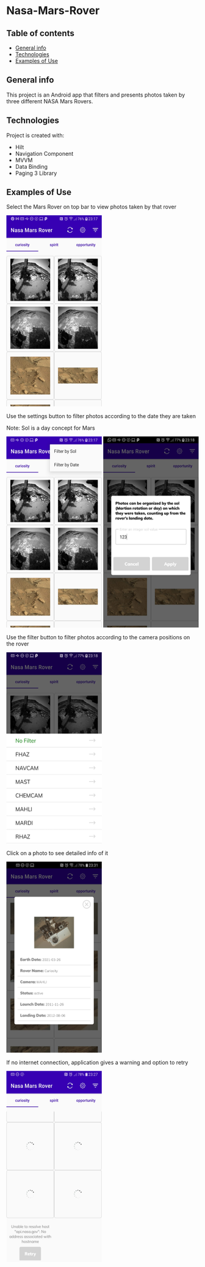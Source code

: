 # Nasa-Mars-Rover
## Table of contents
* [General info](#general-info)
* [Technologies](#technologies)
* [Examples of Use](#examples-of-use)

## General info
This project is an Android app that filters and presents photos taken by three different NASA Mars Rovers.
	
## Technologies
Project is created with:
* Hilt
* Navigation Component
* MVVM
* Data Binding
* Paging 3 Library

## Examples of Use

Select the Mars Rover on top bar to view photos taken by that rover

<img src="https://github.com/nisakko/Nasa-Mars-Rover/blob/master/blob/app/select-rovers.jpeg" width="250" height="500">

Use the settings button to filter photos according to the date they are taken

Note: Sol is a day concept for Mars

<img src="https://github.com/nisakko/Nasa-Mars-Rover/blob/master/blob/app/filter.jpeg" width="250" height="500">

<img src="https://github.com/nisakko/Nasa-Mars-Rover/blob/master/blob/app/sol.jpeg" width="250" height="500">

Use the filter button to filter photos according to the camera positions on the rover

<img src="https://github.com/nisakko/Nasa-Mars-Rover/blob/master/blob/app/filter-camera.jpeg" width="250" height="500">

Click on a photo to see detailed info of it

<img src="https://github.com/nisakko/Nasa-Mars-Rover/blob/master/blob/app/photo-info.jpeg" width="250" height="500">

If no internet connection, application gives a warning and option to retry

<img src="https://github.com/nisakko/Nasa-Mars-Rover/blob/master/blob/app/network-error.jpeg" width="250" height="500">

